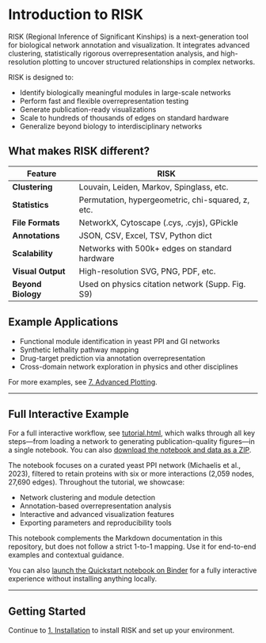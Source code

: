 # Introduction to RISK

RISK (Regional Inference of Significant Kinships) is a next-generation tool for biological network annotation and visualization. It integrates advanced clustering, statistically rigorous overrepresentation analysis, and high-resolution plotting to uncover structured relationships in complex networks.

RISK is designed to:

- Identify biologically meaningful modules in large-scale networks
- Perform fast and flexible overrepresentation testing
- Generate publication-ready visualizations
- Scale to hundreds of thousands of edges on standard hardware
- Generalize beyond biology to interdisciplinary networks

## What makes RISK different?

| Feature            | RISK                                              |
| ------------------ | ------------------------------------------------- |
| **Clustering**     | Louvain, Leiden, Markov, Spinglass, etc.          |
| **Statistics**     | Permutation, hypergeometric, chi-squared, z, etc. |
| **File Formats**   | NetworkX, Cytoscape (.cys, .cyjs), GPickle        |
| **Annotations**    | JSON, CSV, Excel, TSV, Python dict                |
| **Scalability**    | Networks with 500k+ edges on standard hardware    |
| **Visual Output**  | High-resolution SVG, PNG, PDF, etc.               |
| **Beyond Biology** | Used on physics citation network (Supp. Fig. S9)  |

## Example Applications

- Functional module identification in yeast PPI and GI networks
- Synthetic lethality pathway mapping
- Drug-target prediction via annotation overrepresentation
- Cross-domain network exploration in physics and other disciplines

For more examples, see [7. Advanced Plotting](./7_advanced_plotting.md).

---

## Full Interactive Example

For a full interactive workflow, see [tutorial.html](tutorial.html), which walks through all key steps—from loading a network to generating publication-quality figures—in a single notebook. You can also [download the notebook and data as a ZIP](tutorial.zip).

The notebook focuses on a curated yeast PPI network (Michaelis et al., 2023), filtered to retain proteins with six or more interactions (2,059 nodes, 27,690 edges). Throughout the tutorial, we showcase:

- Network clustering and module detection
- Annotation-based overrepresentation analysis
- Interactive and advanced visualization features
- Exporting parameters and reproducibility tools

This notebook complements the Markdown documentation in this repository, but does not follow a strict 1-to-1 mapping. Use it for end-to-end examples and contextual guidance.

You can also [launch the Quickstart notebook on Binder](https://mybinder.org/v2/gh/riskportal/network-tutorial/HEAD?filepath=notebooks/quickstart.ipynb) for a fully interactive experience without installing anything locally.

---

## Getting Started

Continue to [1. Installation](./1_installation.md) to install RISK and set up your environment.
